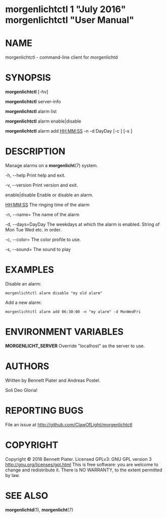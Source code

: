 # morgenlichtctl 1 "July 2016" morgenlichtctl "User Manual"

# NAME

morgenlichtctl - command-line client for morgenlichtd

# SYNOPSIS

**morgenlichtctl** [-hv]

**morgenlichtctl** server-info

**morgenlichtctl** alarm list

**morgenlichtctl** alarm enable|disable <ALARM>

**morgenlichtctl** alarm add <HH:MM:SS> -n <ALARM> -d DayDay [-c <COLOR>] [-s <SOUND>]

# DESCRIPTION

Manage alarms on a **morgenlicht**(7) system.

 -h, --help                Print help and exit.

 -v, --version             Print version and exit.

 enable|disable <ALARM>    Enable or disable an alarm.

 <HH:MM:SS>                The ringing time of the alarm

 -n, --name=<ALARM>        The name of the alarm

 -d, --days=DayDay         The weekdays at which the alarm is enabled. String of Mon Tue Wed etc. in order.

 -c, --color=<COLOR>       The color profile to use.

 -s, --sound=<SOUND>       The sound to play

# EXAMPLES

Disable an alarm:

```
morgenlichtctl alarm disable "my old alarm"
```

Add a new alarm:

```
morgenlichtctl alarm add 06:30:00 -n "my alarm" -d MonWedFri
```

# ENVIRONMENT VARIABLES

**MORGENLICHT_SERVER** Override "localhost" as the server to use.

# AUTHORS

Written by Bennett Piater and Andreas Postel.

Soli Deo Gloria!

# REPORTING BUGS

File an issue at http://github.com/ClawOfLight/morgenlichtctl

# COPYRIGHT

Copyright © 2016 Bennett Piater. Licensed GPLv3: GNU GPL version 3 http://gnu.org/licenses/gpl.html
This is free software: you are welcome to change and redistribute it.
There is NO WARRANTY, to the extent permitted by law.

# SEE ALSO

**morgenlichtd**(1), **morgenlicht**(7)

